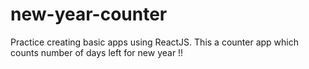 # new-year-counter
Practice creating basic apps using ReactJS.
This a counter app which counts number of days left for new year !!
